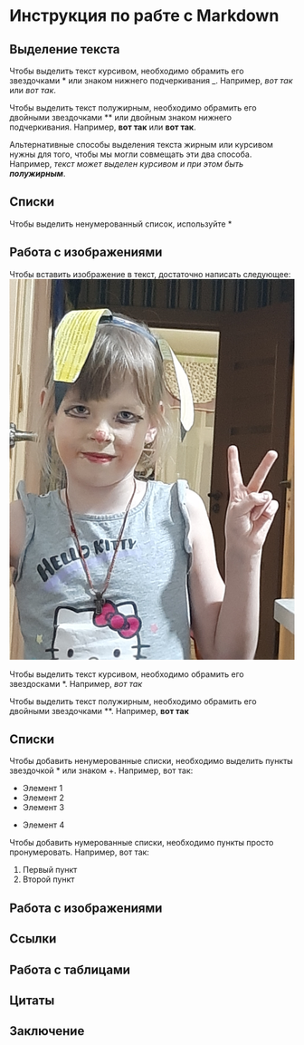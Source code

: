 # Инструкция по рабте с Markdown

## Выделение текста

Чтобы выделить текст курсивом, необходимо обрамить его звездочками * или знаком нижнего подчеркивания _. Например, *вот так* или _вот так_.

Чтобы выделить текст полужирным, необходимо обрамить его двойными звездочками ** или двойным знаком нижнего подчеркивания. Например, **вот так** или __вот так__.

Альтернативные способы выделения текста жирным или курсивом нужны для того, чтобы мы могли совмещать эти два способа. Например, _текст может выделен курсивом и при этом быть **полужирным**_.

## Списки

Чтобы выделить ненумерованный список, используйте *

## Работа с изображениями

Чтобы вставить изображение в текст, достаточно написать следующее:
![Привет, это Соня](Conya.jpg)

Чтобы выделить текст курсивом, необходимо обрамить его звездосками *. Например, *вот так*

Чтобы выделить текст полужирным, необходимо обрамить его двойными звездочками **. Например, **вот так**


## Списки

Чтобы добавить ненумерованные списки, необходимо выделить пункты звездочкой * или знаком +. Например,  вот так:
* Элемент 1
* Элемент 2
* Элемент 3
+ Элемент 4

 Чтобы добавить нумерованные списки, необходимо пункты просто пронумеровать. Например, вот так:
 1. Первый пункт
 2. Второй пункт 
 
## Работа с изображениями

## Ссылки

## Работа с таблицами

## Цитаты

## Заключение